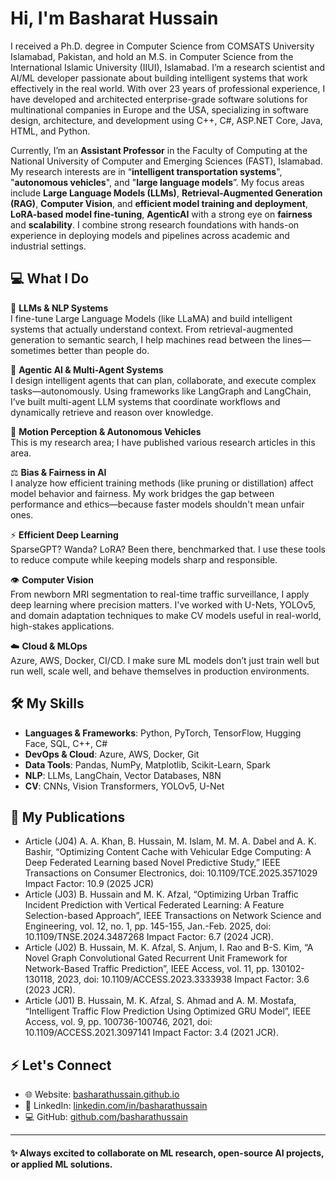# Hi, I'm Basharat Hussain

I received a Ph.D. degree in Computer Science from COMSATS University Islamabad, Pakistan, and hold an M.S. in Computer Science from the International Islamic University (IIUI), Islamabad. 
I’m a research scientist and AI/ML developer passionate about building intelligent systems that work effectively in the real world. 
With over 23 years of professional experience, I have developed and architected enterprise-grade software solutions for multinational companies in Europe and the USA, specializing in software design, architecture, and development using C++, C#, ASP.NET Core, Java, HTML, and Python.

Currently, I’m an **Assistant Professor** in the Faculty of Computing at the National University of Computer and Emerging Sciences (FAST), Islamabad. My research interests are in “**intelligent transportation systems**", "**autonomous vehicles**", and "**large language models**”. My focus areas include **Large Language Models (LLMs)**, **Retrieval-Augmented Generation (RAG)**, **Computer Vision**, and **efficient model training and deployment**, **LoRA-based model fine-tuning**, **AgenticAI** with a strong eye on **fairness** and **scalability**. I combine strong research foundations with hands-on experience in deploying models and pipelines across academic and industrial settings.
 
## 💻 What I Do

🧠 **LLMs & NLP Systems**  
I fine-tune Large Language Models (like LLaMA) and build intelligent systems that actually understand context. From retrieval-augmented generation to semantic search, I help machines read between the lines—sometimes better than people do.

🤖 **Agentic AI & Multi-Agent Systems**  
I design intelligent agents that can plan, collaborate, and execute complex tasks—autonomously. Using frameworks like LangGraph and LangChain, I’ve built multi-agent LLM systems that coordinate workflows and dynamically retrieve and reason over knowledge.

🤖 **Motion Perception & Autonomous Vehicles**  
This is my research area; I have published various research articles in this area.  

⚖️ **Bias & Fairness in AI**  
I analyze how efficient training methods (like pruning or distillation) affect model behavior and fairness. My work bridges the gap between performance and ethics—because faster models shouldn't mean unfair ones.

⚡ **Efficient Deep Learning**  
SparseGPT? Wanda? LoRA? Been there, benchmarked that. I use these tools to reduce compute while keeping models sharp and responsible.

👁️ **Computer Vision**  
From newborn MRI segmentation to real-time traffic surveillance, I apply deep learning where precision matters. I've worked with U-Nets, YOLOv5, and domain adaptation techniques to make CV models useful in real-world, high-stakes applications.

☁️ **Cloud & MLOps**  
Azure, AWS, Docker, CI/CD. I make sure ML models don’t just train well but run well, scale well, and behave themselves in production environments.


## 🛠️ My Skills
- **Languages & Frameworks**: Python, PyTorch, TensorFlow, Hugging Face, SQL, C++, C#
- **DevOps & Cloud**: Azure, AWS, Docker, Git
- **Data Tools**: Pandas, NumPy, Matplotlib, Scikit-Learn, Spark
- **NLP**: LLMs, LangChain, Vector Databases, N8N
- **CV**: CNNs, Vision Transformers, YOLOv5, U-Net


## 📄 My Publications
- Article (J04) A. A. Khan, B. Hussain, M. Islam, M. M. A. Dabel and A. K. Bashir, “Optimizing Content Cache with Vehicular Edge Computing: A Deep Federated Learning based Novel Predictive Study,” IEEE Transactions on Consumer Electronics, doi: 10.1109/TCE.2025.3571029
Impact Factor: 10.9 (2025 JCR)
- Article (J03) B. Hussain and M. K. Afzal, “Optimizing Urban Traffic Incident Prediction with Vertical Federated Learning: A Feature Selection-based Approach”, IEEE Transactions on Network Science and Engineering, vol. 12, no. 1, pp. 145-155, Jan.-Feb. 2025, doi: 10.1109/TNSE.2024.3487268
Impact Factor: 6.7 (2024 JCR).
- Article (J02) B. Hussain, M. K. Afzal, S. Anjum, I. Rao and B-S. Kim, “A Novel Graph Convolutional Gated Recurrent Unit Framework for Network-Based Traffic Prediction”, IEEE Access, vol. 11, pp. 130102-130118, 2023, doi: 10.1109/ACCESS.2023.3333938
Impact Factor: 3.6 (2023 JCR).
- Article (J01) B. Hussain, M. K. Afzal, S. Ahmad and A. M. Mostafa, “Intelligent Traffic Flow Prediction Using Optimized GRU Model”, IEEE Access, vol. 9, pp. 100736-100746, 2021, doi: 10.1109/ACCESS.2021.3097141
Impact Factor: 3.4 (2021 JCR).


## ⚡ Let's Connect
- 🌐 Website: [basharathussain.github.io](https://basharathussain.github.io/)
- 💼 LinkedIn: [linkedin.com/in/basharathussain](https://www.linkedin.com/in/basharathussain)
- 💻 GitHub: [github.com/basharathussain](https://github.com/basharathussain)


---

#### ✨ Always excited to collaborate on ML research, open-source AI projects, or applied ML solutions.

